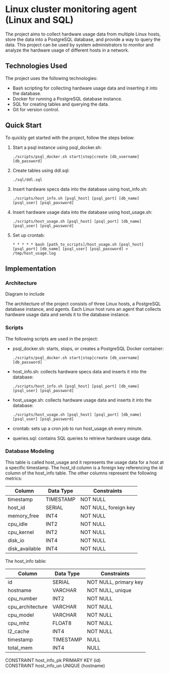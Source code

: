 # Linux cluster monitoring agent (Linux and SQL)

The project aims to collect hardware usage data from multiple Linux hosts, store the data into a PostgreSQL database, and provide a way to query the data. This project can be used by system administrators to monitor and analyze the hardware usage of different hosts in a network.

## Technologies Used
The project uses the following technologies:
- Bash scripting for collecting hardware usage data and inserting it into the database.
- Docker for running a PostgreSQL database instance.
- SQL for creating tables and querying the data.
- Git for version control.

## Quick Start
To quickly get started with the project, follow the steps below:

1. Start a psql instance using psql_docker.sh:
    ```
    ./scripts/psql_docker.sh start|stop|create [db_username][db_password]
    ```

2. Create tables using ddl.sql:
    ```
    ./sql/ddl.sql
    ```

3. Insert hardware specs data into the database using host_info.sh:
    ```
    ./scripts/host_info.sh [psql_host] [psql_port] [db_name] [psql_user] [psql_password]
    ```

4. Insert hardware usage data into the database using host_usage.sh:
    ```
    ./scripts/host_usage.sh [psql_host] [psql_port] [db_name] [psql_user] [psql_password]
    ```

5. Set up crontab:
    ```
    * * * * * bash [path_to_scripts]/host_usage.sh [psql_host] [psql_port] [db_name] [psql_user] [psql_password] > /tmp/host_usage.log
    ```

## Implementation

### Architecture
Diagram to include

The architecture of the project consists of three Linux hosts, a PostgreSQL database instance, and agents. Each Linux host runs an agent that collects hardware usage data and sends it to the database instance.

### Scripts

The following scripts are used in the project:

- psql_docker.sh: starts, stops, or creates a PostgreSQL Docker container:
  ``` 
  ./scripts/psql_docker.sh start|stop|create [db_username] [db_password]
  ```

- host_info.sh: collects hardware specs data and inserts it into the database:
  ```
  ./scripts/host_info.sh [psql_host] [psql_port] [db_name] [psql_user] [psql_password]
  ```

- host_usage.sh: collects hardware usage data and inserts it into the database:
  ``` 
  ./scripts/host_usage.sh [psql_host] [psql_port] [db_name] [psql_user] [psql_password]
  ```

- crontab: sets up a cron job to run host_usage.sh every minute.

- queries.sql: contains SQL queries to retrieve hardware usage data.

### Database Modeling
This table is called host_usage and it represents the usage data for a host at a specific timestamp. The host_id column is a foreign key referencing the id column of the host_info table. The other columns represent the following metrics:

| Column        | Data Type | Constraints                  |
| ------------- | ---------| ---------------------------- |
| timestamp     | TIMESTAMP| NOT NULL                     |
| host_id       | SERIAL   | NOT NULL, foreign key        |
| memory_free   | INT4     | NOT NULL                     |
| cpu_idle      | INT2     | NOT NULL                     |
| cpu_kernel    | INT2     | NOT NULL                     |
| disk_io       | INT4     | NOT NULL                     |
| disk_available| INT4     | NOT NULL                     |

The host_info table:

| Column | Data Type | Constraints |
|--------|----------|-------------|
| id | SERIAL | NOT NULL, primary key |
| hostname | VARCHAR | NOT NULL, unique |
| cpu_number | INT2 | NOT NULL |
| cpu_architecture | VARCHAR | NOT NULL |
| cpu_model | VARCHAR | NOT NULL |
| cpu_mhz | FLOAT8 | NOT NULL |
| l2_cache | INT4 | NOT NULL |
| timestamp | TIMESTAMP | NULL |
| total_mem | INT4 | NULL |

CONSTRAINT host_info_pk PRIMARY KEY (id)		
CONSTRAINT host_info_un UNIQUE (hostname)	
